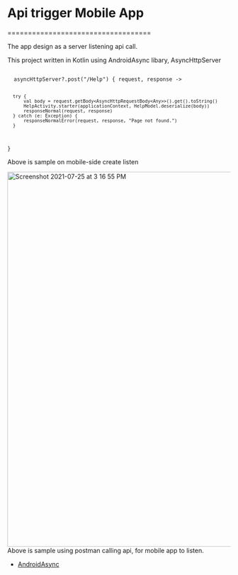# Api trigger Mobile App
===================================

The app design as a server listening api call.

This project written in Kotlin using AndroidAsync libary, AsyncHttpServer

<code>
  asyncHttpServer?.post("/Help") { request, response ->
  
      try {
          val body = request.getBody<AsyncHttpRequestBody<Any>>().get().toString()
          HelpActivity.starter(applicationContext, HelpModel.deserialize(body))
          responseNormal(request, response)
      } catch (e: Exception) {
          responseNormalError(request, response, "Page not found.")
      }
  }
</code>

Above is sample on mobile-side create listen


<img width="847" alt="Screenshot 2021-07-25 at 3 16 55 PM" src="https://user-images.githubusercontent.com/13564867/126891049-839c1b25-7ecc-4c16-b6a0-c574b35e6395.png">
Above is sample using postman calling api, for mobile app to listen.

- [AndroidAsync](https://github.com/koush/AndroidAsync)
